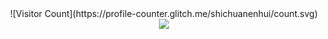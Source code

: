 <div align=center>
![Visitor Count](https://profile-counter.glitch.me/shichuanenhui/count.svg)
<img src=[https://github-readme-stats.vercel.app/api?username=fanmingming&show_icons=true&theme=transparent](https://github-readme-stats-one-bice.vercel.app/api?username=shichuanenhui&show_icons=true&role=OWNER,ORGANIZATION_MEMBER,COLLABORATOR)https://github-readme-stats-one-bice.vercel.app/api?username=shichuanenhui&show_icons=true&role=OWNER,ORGANIZATION_MEMBER,COLLABORATOR>
</div>
